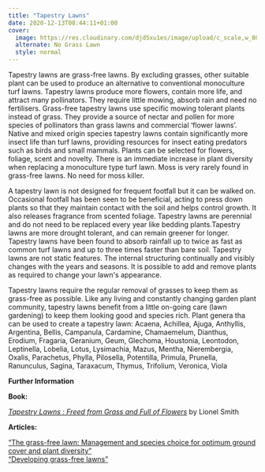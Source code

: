 ```yaml
---
title: "Tapestry Lawns"
date: 2020-12-13T08:44:11+01:00
cover:
  image: https://res.cloudinary.com/djd5xu1es/image/upload/c_scale,w_800/v1610204467/brownea_m057e1.jpg
  alternate: No Grass Lawn
  style: normal
---
```

Tapestry lawns are grass-free lawns. By excluding grasses, other suitable plant can be used to produce an alternative to conventional monoculture turf lawns. Tapestry lawns produce more flowers, contain more life, and attract many pollinators. They require little mowing, absorb rain and need no fertilisers. Grass-free tapestry lawns use specific mowing tolerant plants instead of grass. They provide a source of nectar and pollen for more species of pollinators than grass lawns and commercial ‘flower lawns’. Native and mixed origin species tapestry lawns contain significantly more insect life than turf lawns, providing resources for insect eating predators such as birds and small mammals. Plants can be selected for flowers, foliage, scent and novelty. There is an immediate increase in plant diversity when replacing a monoculture type turf lawn. Moss is very rarely found in grass-free lawns. No need for moss killer.

A tapestry lawn is not designed for frequent footfall but it can be walked on. Occasional footfall has been seen to be beneficial, acting to press down plants so that they maintain contact with the soil and helps control growth. It also releases fragrance from scented foliage.
Tapestry lawns are perennial and do not need to be replaced every year like bedding plants.Tapestry lawns are more drought tolerant, and can remain greener for longer. Tapestry lawns have been found to absorb rainfall up to twice as fast as common turf lawns and up to three times faster than bare soil. Tapestry lawns are not static features. The internal structuring continually and visibly changes with the years and seasons. It is possible to add and remove plants as required to change your lawn's appearance.

Tapestry lawns require the regular removal of grasses to keep them as grass-free as possible. Like any living and constantly changing garden plant community, tapestry lawns benefit from a little on-going care (lawn gardening) to keep them looking good and species rich.
Plant genera tha can be used to create a tapestry lawn: Acaena, Achillea, Ajuga, Anthyllis, Argentina, Bellis, Campanula, Cardamine, Chamaemelum, Dianthus, Erodium, Fragaria, Geranium, Geum, Glechoma, Houstonia, Leontodon, Leptinella, Lobelia, Lotus, Lysimachia, Mazus, Mentha, Nierembergia, Oxalis, Parachetus, Phylla, Pilosella, Potentilla, Primula, Prunella, Ranunculus, Sagina, Taraxacum, Thymus, Trifolium, Veronica, Viola

**Further Information**

**Book:**   

[*Tapestry Lawns : Freed from Grass and Full of Flowers*](https://www.hive.co.uk/Product/Lionel-Smith/Tapestry-Lawns--Freed-from-Grass-and-Full-of-Flowers/23587987) by Lionel Smith

**Articles:**  

[&ldquo;The grass-free lawn: Management and species choice for optimum ground cover and plant diversity&rdquo;](sciencedirect.com/science/article/abs/pii/S1618866714000594)  
[&ldquo;Developing grass-free lawns&rdquo;](https://www.academia.edu/11424099/Developing_grass_free_lawns_Plantsman_2014_Vol_13_No_3_pp_182_187)   

